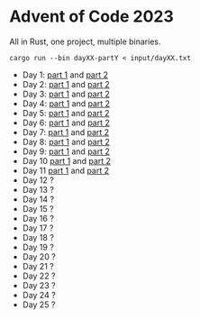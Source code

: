# Advent of Code 2023

All in Rust, one project, multiple binaries.

```
cargo run --bin dayXX-partY < input/dayXX.txt
```

* Day 1: [part 1](./src/bin/day01-part1.rs) and [part 2](./src/bin/day01-part2.rs)
* Day 2: [part 1](./src/bin/day02-part1.rs) and [part 2](./src/bin/day02-part2.rs)
* Day 3: [part 1](./src/bin/day03-part1.rs) and [part 2](./src/bin/day03-part2.rs)
* Day 4: [part 1](./src/bin/day04-part1.rs) and [part 2](./src/bin/day04-part2.rs)
* Day 5: [part 1](./src/bin/day05-part1.rs) and [part 2](./src/bin/day05-part2.rs)
* Day 6: [part 1](./src/bin/day06-part1.rs) and [part 2](./src/bin/day06-part2.rs)
* Day 7: [part 1](./src/bin/day07-part1.rs) and [part 2](./src/bin/day07-part2.rs)
* Day 8: [part 1](./src/bin/day08-part1.rs) and [part 2](./src/bin/day08-part2.rs)
* Day 9: [part 1](./src/bin/day09-part1.rs) and [part 2](./src/bin/day09-part2.rs)
* Day 10 [part 1](./src/bin/day10-part1.rs) and [part 2](./src/bin/day10-part2.rs)
* Day 11 [part 1](./src/bin/day11-part1.rs) and [part 2](./src/bin/day11-part2.rs)
* Day 12 ?
* Day 13 ?
* Day 14 ?
* Day 15 ?
* Day 16 ?
* Day 17 ?
* Day 18 ?
* Day 19 ?
* Day 20 ?
* Day 21 ?
* Day 22 ?
* Day 23 ?
* Day 24 ?
* Day 25 ?

